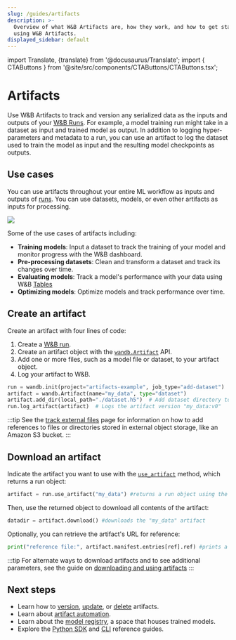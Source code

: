 ```yaml
---
slug: /guides/artifacts
description: >-
  Overview of what W&B Artifacts are, how they work, and how to get started
  using W&B Artifacts.
displayed_sidebar: default
---
```

import Translate, {translate} from '@docusaurus/Translate';
import { CTAButtons } from '@site/src/components/CTAButtons/CTAButtons.tsx';

# Artifacts

<CTAButtons productLink="https://wandb.ai/wandb/arttest/artifacts/model/iv3_trained/5334ab69740f9dda4fed/lineage" colabLink="https://colab.research.google.com/github/wandb/examples/blob/master/colabs/wandb-artifacts/Pipeline_Versioning_with_W%26B_Artifacts.ipynb"/>

Use W&B Artifacts to track and version any serialized data as the inputs and outputs of your [W&B Runs](../runs/intro.md). For example, a model training run might take in a dataset as input and trained model as output. In addition to logging hyper-parameters and metadata to a run, you can use an artifact to log the dataset used to train the model as input and the resulting model checkpoints as outputs.

## Use cases
You can use artifacts throughout your entire ML workflow as inputs and outputs of [runs](../runs/intro.md). You can use datasets, models, or even other artifacts as inputs for processing.

![](/images/artifacts/artifacts_landing_page2.png)

Some of the use cases of artifacts including:
* **Training models**: Input a dataset to track the training of your model and monitor progress with the W&B dashboard.
* **Pre-processing datasets**: Clean and transform a dataset and track its changes over time.
* **Evaluating models**: Track a model's performance with your data using W&B [Tables](../tables/tables-walkthrough.md)
* **Optimizing models**: Optimize models and track performance over time. 


## Create an artifact

Create an artifact with four lines of code:
1. Create a [W&B run](../runs/intro.md).
2. Create an artifact object with the [`wandb.Artifact`](../../ref/python/artifact.md) API.
3. Add one or more files, such as a model file or dataset, to your artifact object. 
4. Log your artifact to W&B.


```python
run = wandb.init(project="artifacts-example", job_type="add-dataset")
artifact = wandb.Artifact(name="my_data", type="dataset")
artifact.add_dir(local_path="./dataset.h5")  # Add dataset directory to artifact
run.log_artifact(artifact)  # Logs the artifact version "my_data:v0"
```

:::tip
See the [track external files](./track-external-files.md) page for information on how to add references to files or directories stored in external object storage, like an Amazon S3 bucket. 
:::

## Download an artifact
Indicate the artifact you want to use with the [`use_artifact`](../../ref/python/run.md#use_artifact) method, which returns a run object:

```python
artifact = run.use_artifact("my_data") #returns a run object using the "my_data" artifact
```

Then, use the returned object to download all contents of the artifact:

```python
datadir = artifact.download() #downloads the "my_data" artifact
```

Optionally, you can retrieve the artifact's URL for reference:

```python
print("reference file:", artifact.manifest.entries[ref].ref) #prints a URL pointing to the "my_data" artifact for future reference
```

:::tip
For alternate ways to download artifacts and to see additional parameters, see the guide on [downloading and using artifacts](./download-and-use-an-artifact.md)
:::

## Next steps
* Learn how to [version](./create-a-new-artifact-version.md), [update](./update-an-artifact.md), or [delete](./delete-artifacts.md) artifacts.
* Learn about [artifact automation](./project-scoped-automations.md).
* Learn about the [model registry](../model_registry/intro.md), a space that houses trained models.
* Explore the [Python SDK](../../ref/python/artifact.md) and [CLI](../../ref/cli/wandb-artifact/README.md) reference guides.
